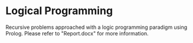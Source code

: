 # Logical Programming
Recursive problems approached with a logic programming paradigm using Prolog. Please refer to "Report.docx" for more information.
